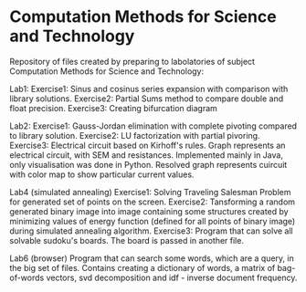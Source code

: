 # Computation Methods for Science and Technology
Repository of files created by preparing to labolatories of subject Computation Methods for Science and Technology:

Lab1:
  Exercise1: Sinus and cosinus series expansion with comparison with library solutions.
  Exercise2: Partial Sums method to compare double and float precision.
  Exercise3: Creating bifurcation diagram
  
Lab2:
  Exercise1: Gauss-Jordan elimination with complete pivoting compared to library solution.
  Exercise2: LU factorization with partial pivoring.
  Exercise3: Electrical circuit based on Kirhoff's rules. Graph represents an electrical circuit, with SEM and resistances.                   Implemented mainly in Java, only visualisation was done in Python. Resolved graph represents cuircuit with color map              to show particular current values.
  
Lab4 (simulated annealing)
  Exercise1: Solving Traveling Salesman Problem for generated set of points on the screen.
  Exercise2: Tansforming a random generated binary image into image containing some structures created by minimizing values of                 energy function (defined for all points of binary image) during simulated annealing algorithm.
  Exercise3: Program that can solve all solvable sudoku's boards. The board is passed in another file. 
  
Lab6 (browser)
  Program that can search some words, which are a query, in the big set of files. Contains creating a dictionary of words, a matrix of bag-of-words vectors, svd decomposition and idf - inverse document frequency. 
  
